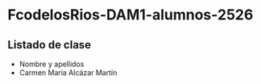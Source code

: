 # FcodelosRios-DAM1-alumnos-2526

## Listado de clase

- Nombre y apellidos
- Carmen María Alcázar Martín
